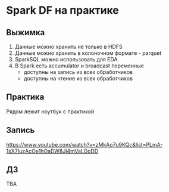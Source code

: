 # Spark DF на практике

## Выжимка

1. Данные можно хранить не только в HDFS
2. Данные можно хранить в колоночном формате - parquet
3. SparkSQL можно использовать для EDA
4. В Spark есть accumulator и broadcast переменные
    - доступны на запись из всех обработчиков
    - доступны на чтение из всех обработчиков

## Практика

Рядом лежит ноутбук с практикой

## Запись

https://www.youtube.com/watch?v=zMkAo7u9KQc&list=PLmA-1xX7IuzAcOe1hOaDW8Jj4mVaLOoDD

## ДЗ

TBA